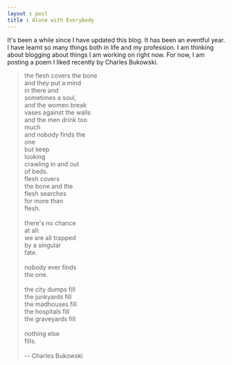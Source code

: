 ```yaml
---
layout : post
title : Alone with Everybody
---
```


It's been a while since I have updated this blog. It has been an eventful year. I have learnt so many things both in life and my profession. I am thinking about blogging about things I am working on right now. For now, I am posting a poem I liked recently by Charles Bukowski.

>the flesh covers the bone<br/>
>and they put a mind<br/>
>in there and<br/>
>sometimes a soul,<br/>
>and the women break<br/>
>vases against the walls<br/>
>and the men drink too<br/>
>much<br/>
>and nobody finds the<br/>
>one<br/>
>but keep<br/>
>looking<br/>
>crawling in and out<br/>
>of beds.<br/>
>flesh covers<br/>
>the bone and the<br/>
>flesh searches<br/>
>for more than<br/>
>flesh.<br/>
><br/>
>there's no chance<br/>
>at all:<br/>
>we are all trapped<br/>
>by a singular<br/>
>fate.<br/>
><br/>
>nobody ever finds<br/>
>the one.<br/>
><br/>
>the city dumps fill<br/>
>the junkyards fill<br/>
>the madhouses fill<br/>
>the hospitals fill<br/>
>the graveyards fill<br/>
><br/>
>nothing else<br/>
>fills.<br/>
><br/>
>-- Charles Bukowski<br/>
